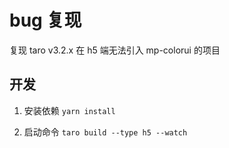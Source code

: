 # bug 复现

复现 taro v3.2.x 在 h5 端无法引入 mp-colorui 的项目

## 开发

1. 安装依赖
`yarn install`

2. 启动命令
`taro build --type h5 --watch`
